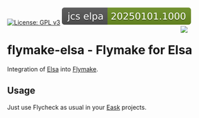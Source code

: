 [![License: GPL v3](https://img.shields.io/badge/License-GPL%20v3-blue.svg)](https://www.gnu.org/licenses/gpl-3.0)
[![JCS-ELPA](https://raw.githubusercontent.com/jcs-emacs/badges/master/elpa/v/flymake-elsa.svg)](https://jcs-emacs.github.io/jcs-elpa/#/flymake-elsa)
<a href="#"><img align="right" src="https://raw.githubusercontent.com/emacs-eask/cli/master/docs/static/logo.png" width="20%"></a>

# flymake-elsa - Flymake for Elsa

Integration of [Elsa](https://github.com/emacs-elsa/Elsa) into [Flymake]().

## Usage

Just use Flycheck as usual in your [Eask](https://github.com/emacs-eask/cli) projects.
